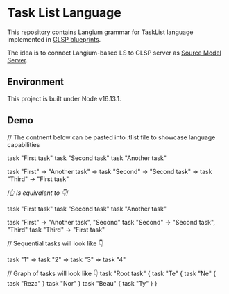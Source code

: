 # Task List Language

This repository contains Langium grammar for TaskList language implemented in [GLSP blueprints](git@github.com:eclipse-glsp/glsp-examples.git).

The idea is to connect Langium-based LS to GLSP server as [Source Model Server](https://www.eclipse.org/glsp/documentation/integrations/).

## Environment

This project is built under Node v16.13.1.

## Demo

// The contnent below can be pasted into .tlist file to showcase language capabilities

task "First task"
task "Second task"
task "Another task"

task "First" -> "Another task"
=> task "Second" -> "Second task"
=> task "Third" -> "First task"

/*👆 Is equivalent to 👇*/

task "First task"
task "Second task"
task "Another task"

task "First" -> "Another task", "Second"
task "Second" -> "Second task", "Third"
task "Third" -> "First task"

// Sequential tasks will look like 👇

task "1"
=> task "2"
=> task "3"
=> task "4"

// Graph of tasks will look like 👇
task "Root task" {
    task "Te" {
        task "Ne" {
            task "Reza"
        }
        task "Nor"
    }
    task "Beau" {
        task "Ty"
    }
}